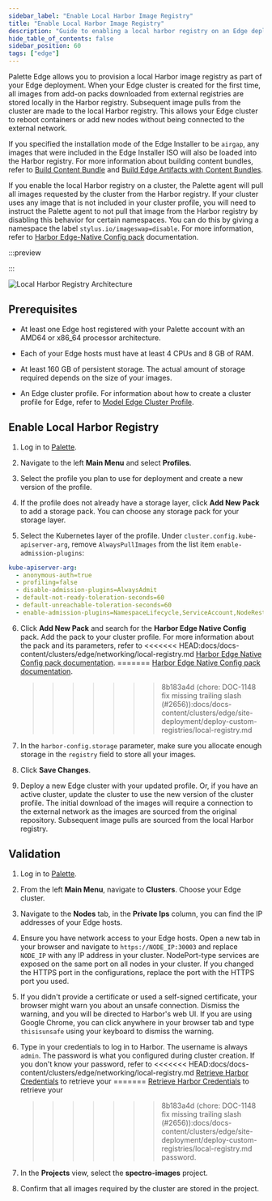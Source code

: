 ```yaml
---
sidebar_label: "Enable Local Harbor Image Registry"
title: "Enable Local Harbor Image Registry"
description: "Guide to enabling a local harbor registry on an Edge deployment."
hide_table_of_contents: false
sidebar_position: 60
tags: ["edge"]
---
```


Palette Edge allows you to provision a local Harbor image registry as part of your Edge deployment. When your Edge
cluster is created for the first time, all images from add-on packs downloaded from external registries are stored
locally in the Harbor registry. Subsequent image pulls from the cluster are made to the local Harbor registry. This
allows your Edge cluster to reboot containers or add new nodes without being connected to the external network.

If you specified the installation mode of the Edge Installer to be `airgap`, any images that were included in the Edge
Installer ISO will also be loaded into the Harbor registry. For more information about building content bundles, refer
to [Build Content Bundle](../../edgeforge-workflow/build-content-bundle.md) and
[Build Edge Artifacts with Content Bundles](../../edgeforge-workflow/palette-canvos/palette-canvos.md).

If you enable the local Harbor registry on a cluster, the Palette agent will pull all images requested by the cluster
from the Harbor registry. If your cluster uses any image that is not included in your cluster profile, you will need to
instruct the Palette agent to not pull that image from the Harbor registry by disabling this behavior for certain
namespaces. You can do this by giving a namespace the label `stylus.io/imageswap=disable`. For more information, refer
to
[Harbor Edge-Native Config pack](../../../../integrations/harbor-edge.md#enable-image-download-from-outside-of-harbor)
documentation.

:::preview

:::

![Local Harbor Registry Architecture](/clusters_edge_networking_local_harbor_architecture.webp)

## Prerequisites

- At least one Edge host registered with your Palette account with an AMD64 or x86_64 processor architecture.

- Each of your Edge hosts must have at least 4 CPUs and 8 GB of RAM.

- At least 160 GB of persistent storage. The actual amount of storage required depends on the size of your images.

- An Edge cluster profile. For information about how to create a cluster profile for Edge, refer to
  [Model Edge Cluster Profile](../site-deployment/model-profile.md).

## Enable Local Harbor Registry

1. Log in to [Palette](https://console.spectrocloud.com).

2. Navigate to the left **Main Menu** and select **Profiles**.

3. Select the profile you plan to use for deployment and create a new version of the profile.

4. If the profile does not already have a storage layer, click **Add New Pack** to add a storage pack. You can choose
   any storage pack for your storage layer.

5. Select the Kubernetes layer of the profile. Under `cluster.config.kube-apiserver-arg`, remove `AlwaysPullImages` from
   the list item `enable-admission-plugins`:

```yaml {7}
kube-apiserver-arg:
  - anonymous-auth=true
  - profiling=false
  - disable-admission-plugins=AlwaysAdmit
  - default-not-ready-toleration-seconds=60
  - default-unreachable-toleration-seconds=60
  - enable-admission-plugins=NamespaceLifecycle,ServiceAccount,NodeRestriction
```

6. Click **Add New Pack** and search for the **Harbor Edge Native Config** pack. Add the pack to your cluster profile.
   For more information about the pack and its parameters, refer to <<<<<<<
   HEAD:docs/docs-content/clusters/edge/networking/local-registry.md
   [Harbor Edge Native Config pack documentation](../../../integrations/harbor-edge.md). =======
   [Harbor Edge Native Config pack documentation](../../../../integrations/harbor-edge.md).

   > > > > > > > 8b183a4d (chore: DOC-1148 fix missing trailing slash
   > > > > > > > (#2656)):docs/docs-content/clusters/edge/site-deployment/deploy-custom-registries/local-registry.md

7. In the `harbor-config.storage` parameter, make sure you allocate enough storage in the `registry` field to store all
   your images.

8. Click **Save Changes**.

9. Deploy a new Edge cluster with your updated profile. Or, if you have an active cluster, update the cluster to use the
   new version of the cluster profile. The initial download of the images will require a connection to the external
   network as the images are sourced from the original repository. Subsequent image pulls are sourced from the local
   Harbor registry.

## Validation

1. Log in to [Palette](https://console.spectrocloud.com).

2. From the left **Main Menu**, navigate to **Clusters**. Choose your Edge cluster.

3. Navigate to the **Nodes** tab, in the **Private Ips** column, you can find the IP addresses of your Edge hosts.

4. Ensure you have network access to your Edge hosts. Open a new tab in your browser and navigate to
   `https://NODE_IP:30003` and replace `NODE_IP` with any IP address in your cluster. NodePort-type services are exposed
   on the same port on all nodes in your cluster. If you changed the HTTPS port in the configurations, replace the port
   with the HTTPS port you used.

5. If you didn't provide a certificate or used a self-signed certificate, your browser might warn you about an unsafe
   connection. Dismiss the warning, and you will be directed to Harbor's web UI. If you are using Google Chrome, you can
   click anywhere in your browser tab and type `thisisunsafe` using your keyboard to dismiss the warning.

6. Type in your credentials to log in to Harbor. The username is always `admin`. The password is what you configured
   during cluster creation. If you don't know your password, refer to <<<<<<<
   HEAD:docs/docs-content/clusters/edge/networking/local-registry.md
   [Retrieve Harbor Credentials](../../../integrations/harbor-edge.md#retrieve-harbor-credentials) to retrieve your
   ======= [Retrieve Harbor Credentials](../../../../integrations/harbor-edge.md#retrieve-harbor-credentials) to
   retrieve your

   > > > > > > > 8b183a4d (chore: DOC-1148 fix missing trailing slash
   > > > > > > > (#2656)):docs/docs-content/clusters/edge/site-deployment/deploy-custom-registries/local-registry.md
   > > > > > > > password.

7. In the **Projects** view, select the **spectro-images** project.

8. Confirm that all images required by the cluster are stored in the project.
